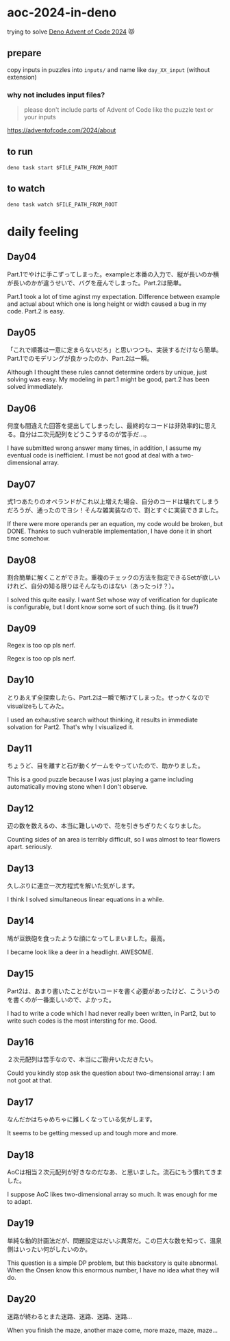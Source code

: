 # aoc-2024-in-deno

trying to solve
[Deno Advent of Code 2024](https://deno.com/blog/advent-of-code-2024) 😾

## prepare

copy inputs in puzzles into `inputs/` and name like `day_XX_input` (without
extension)

### why not includes input files?

> please don't include parts of Advent of Code like the puzzle text or your
> inputs

https://adventofcode.com/2024/about

## to run

```
deno task start $FILE_PATH_FROM_ROOT
```

## to watch

```
deno task watch $FILE_PATH_FROM_ROOT
```

# daily feeling

## Day04

Part.1でやけに手こずってしまった。exampleと本番の入力で、縦が長いのか横が長いのかが違うせいで、バグを産んでしまった。Part.2は簡単。

Part.1 took a lot of time aginst my expectation. Difference between example and
actual about which one is long height or width caused a bug in my code. Part.2
is easy.

## Day05

「これで順番は一意に定まらないだろ」と思いつつも、実装するだけなら簡単。Part.1でのモデリングが良かったのか、Part.2は一瞬。

Although I thought these rules cannot determine orders by unique, just solving
was easy. My modeling in part.1 might be good, part.2 has been solved
immediately.

## Day06

何度も間違えた回答を提出してしまったし、最終的なコードは非効率的に思える。自分は二次元配列をどうこうするのが苦手だ...。

I have submitted wrong answer many times, in addition, I assume my eventual code
is inefficient. I must be not good at deal with a two-dimensional array.

## Day07

式1つあたりのオペランドがこれ以上増えた場合、自分のコードは壊れてしまうだろうが、通ったのでヨシ！そんな雑実装なので、割とすぐに実装できました。

If there were more operands per an equation, my code would be broken, but DONE.
Thanks to such vulnerable implementation, I have done it in short time somehow.

## Day08

割合簡単に解くことができた。重複のチェックの方法を指定できるSetが欲しいけれど、自分の知る限りはそんなものはない（あったっけ？）。

I solved this quite easily. I want Set whose way of verification for duplicate
is configurable, but I dont know some sort of such thing. (is it true?)

## Day09

Regex is too op pls nerf.

Regex is too op pls nerf.

## Day10

とりあえず全探索したら、Part.2は一瞬で解けてしまった。せっかくなのでvisualizeもしてみた。

I used an exhaustive search without thinking, it results in immediate solvation
for Part2. That's why I visualized it.

## Day11

ちょうど、目を離すと石が動くゲームをやっていたので、助かりました。

This is a good puzzle because I was just playing a game including automatically
moving stone when I don't observe.

## Day12

辺の数を数えるの、本当に難しいので、花を引きちぎりたくなりました。

Counting sides of an area is terribly difficult, so I was almost to tear flowers
apart. seriously.

## Day13

久しぶりに連立一次方程式を解いた気がします。

I think I solved simultaneous linear equations in a while.

## Day14

鳩が豆鉄砲を食ったような顔になってしまいました。最高。

I became look like a deer in a headlight. AWESOME.

## Day15

Part2は、あまり書いたことがないコードを書く必要があったけど、こういうのを書くのが一番楽しいので、よかった。

I had to write a code which I had never really been written, in Part2, but to
write such codes is the most intersting for me. Good.

## Day16

２次元配列は苦手なので、本当にご勘弁いただきたい。

Could you kindly stop ask the question about two-dimensional array: I am not
goot at that.

## Day17

なんだかはちゃめちゃに難しくなっている気がします。

It seems to be getting messed up and tough more and more.

## Day18

AoCは相当２次元配列が好きなのだなあ、と思いました。流石にもう慣れてきました。

I suppose AoC likes two-dimensional array so much. It was enough for me to
adapt.

## Day19

単純な動的計画法だが、問題設定はだいぶ異常だ。この巨大な数を知って、温泉側はいったい何がしたいのか。

This question is a simple DP problem, but this backstory is quite abnormal. When
the Onsen know this enormous number, I have no idea what they will do.

## Day20

迷路が終わるとまた迷路、迷路、迷路、迷路...

When you finish the maze, another maze come, more maze, maze, maze...
